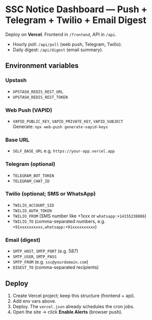 
# SSC Notice Dashboard — Push + Telegram + Twilio + Email Digest

Deploy on **Vercel**. Frontend in `/frontend`, API in `/api`.
- Hourly poll: `/api/poll` (web push, Telegram, Twilio).
- Daily digest: `/api/digest` (email summary).

## Environment variables
### Upstash
- `UPSTASH_REDIS_REST_URL`
- `UPSTASH_REDIS_REST_TOKEN`

### Web Push (VAPID)
- `VAPID_PUBLIC_KEY`, `VAPID_PRIVATE_KEY`, `VAPID_SUBJECT`  
  Generate: `npx web-push generate-vapid-keys`

### Base URL
- `SELF_BASE_URL` e.g. `https://your-app.vercel.app`

### Telegram (optional)
- `TELEGRAM_BOT_TOKEN`
- `TELEGRAM_CHAT_ID`

### Twilio (optional; SMS or WhatsApp)
- `TWILIO_ACCOUNT_SID`
- `TWILIO_AUTH_TOKEN`
- `TWILIO_FROM`  (SMS number like +1xxx or `whatsapp:+14155238886`)
- `TWILIO_TO`    (comma-separated numbers, e.g. `+91xxxxxxxxxx,whatsapp:+91xxxxxxxxxx`)

### Email (digest)
- `SMTP_HOST`, `SMTP_PORT` (e.g. 587)
- `SMTP_USER`, `SMTP_PASS`
- `SMTP_FROM` (e.g. `ssc@yourdomain.com`)
- `DIGEST_TO`  (comma-separated recipients)

## Deploy
1. Create Vercel project; keep this structure (frontend + api).
2. Add env vars above.
3. Deploy. The `vercel.json` already schedules the cron jobs.
4. Open the site → click **Enable Alerts** (browser push).

